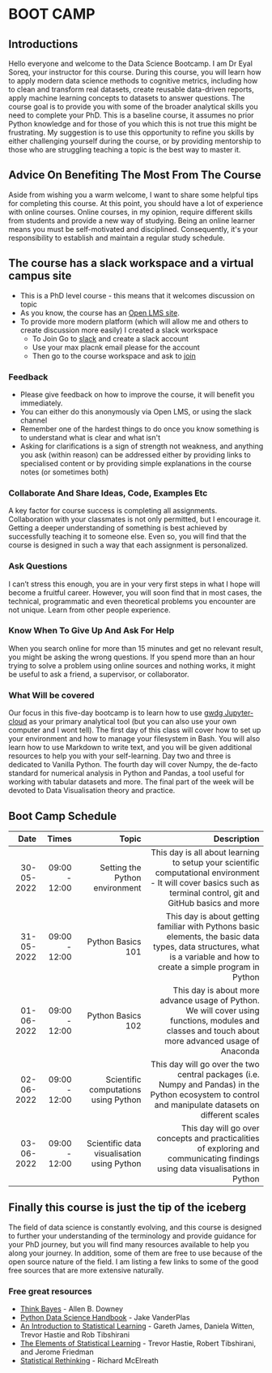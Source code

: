 # BOOT CAMP

## Introductions

Hello everyone and welcome to the Data Science Bootcamp. I am Dr Eyal Soreq, your instructor for this course. During this course, you will learn how to apply modern data science methods to cognitive metrics, including how to clean and transform real datasets, create reusable data-driven reports, apply machine learning concepts to datasets to answer questions. The course goal is to provide you with some of the broader analytical skills you need to complete your PhD. This is a baseline course, it assumes no prior Python knowledge and for those of you which this is not true this might be frustrating. My suggestion is to use this opportunity to refine you skills by either challenging yourself during the course, or by providing mentorship to those who are struggling teaching a topic is the best way to master it. 

## Advice On Benefiting The Most From The Course

Aside from wishing you a warm welcome, I want to share some helpful tips for completing this course. At this point, you should have a lot of experience with online courses. Online courses, in my opinion, require different skills from students and provide a new way of studying. Being an online learner means you must be self-motivated and disciplined. Consequently, it's your responsibility to establish and maintain a regular study schedule.

## The course has a slack workspace and a virtual campus site 

- This is a PhD level course - this means that it welcomes discussion on topic 
- As you know, the course has an [Open LMS site](https://virtualcampus.maxplanckschools.org/course/view.php?id=153#section-1). 
- To provide more modern platform (which will allow me and others to create discussion more easily) I created a slack workspace
  - To Join Go to [slack](https://slack.com/help/articles/212675257-Join-a-Slack-workspace) and create a slack account 
  - Use your max placnk email please for the account 
  - Then go to the course workspace and ask to [join](https://join.slack.com/t/max-planckworkspace/signup)

### Feedback

- Please give feedback on how to improve the course, it will benefit you immediately.
- You can either do this anonymously via Open LMS, or using the slack channel 
- Remember one of the hardest things to do once you know something is to understand what is clear and what isn't 
- Asking for clarifications is a sign of strength not weakness, and anything you ask (within reason) can be addressed either by providing links to specialised content or by providing simple explanations in the course notes (or sometimes both) 


### Collaborate And Share Ideas, Code, Examples Etc

A key factor for course success is completing all assignments. Collaboration with your classmates is not only permitted, but I encourage it. Getting a deeper understanding of something is best achieved by successfully teaching it to someone else. Even so, you will find that the course is designed in such a way that each assignment is personalized.

### Ask Questions

I can’t stress this enough, you are in your very first steps in what I hope will become a fruitful career. However, you will soon find that in most cases, the technical, programmatic and even theoretical problems you encounter are not unique. Learn from other people experience.

### Know When To Give Up And Ask For Help

When you search online for more than 15 minutes and get no relevant result, you might be asking the wrong questions. If you spend more than an hour trying to solve a problem using online sources and nothing works, it might be useful to ask a friend, a supervisor, or collaborator.

### What Will be covered

Our focus in this five-day bootcamp is to learn how to use [gwdg Jupyter-cloud](https://jupyter-cloud.gwdg.de/welcome/) as your primary analytical tool (but you can also use your own computer and I wont tell). The first day of this class will cover how to set up your environment and how to manage your filesystem in Bash. You will also learn how to use Markdown to write text, and you will be given additional resources to help you with your self-learning. Day two and three is dedicated to Vanilla Python. The fourth day will cover Numpy, the de-facto standard for numerical analysis in Python and Pandas, a tool useful for working with tabular datasets and more. The final part of the week will be devoted to Data Visualisation theory and practice.

## Boot Camp Schedule

|Date    | Times    | Topic    | Description   |
|-----------:|----------:|---------:|---------:|
|30-05-2022| 09:00 - 12:00   | Setting the Python environment | This day is all about learning to setup your scientific computational environment - It will cover basics such as terminal control, git and GitHub basics and more   |
|31-05-2022| 09:00 - 12:00   | Python Basics 101 | This day is about getting familiar with Pythons basic elements, the basic data types, data structures, what is a variable and how to create a simple program in Python  |
|01-06-2022| 09:00 - 12:00   | Python Basics 102 | This day is about more advance usage of Python. We will cover using functions, modules and classes and touch about more advanced usage of Anaconda   |
|02-06-2022| 09:00 - 12:00   | Scientific computations using Python | This day will go over the two central packages (i.e. Numpy and Pandas) in the Python ecosystem to control and manipulate datasets on different scales  |
|03-06-2022| 09:00 - 12:00   | Scientific data visualisation using Python | This day will go over concepts and practicalities of exploring and communicating findings using data visualisations in Python  |


## Finally this course is just the tip of the iceberg 
The field of data science is constantly evolving, and this course is designed to further your understanding of the terminology and provide guidance for your PhD journey, but you will find many resources available to help you along your journey. In addition, some of them are free to use because of the open source nature of the field.
I am listing a few links to some of the good free sources that are more extensive naturally.

### Free great resources

- [Think Bayes](http://allendowney.github.io/ThinkBayes2/) - Allen B. Downey
- [Python Data Science Handbook](https://jakevdp.github.io/PythonDataScienceHandbook/) - Jake VanderPlas
- [An Introduction to Statistical Learning](https://www.statlearning.com/) - Gareth James, Daniela Witten, Trevor Hastie and Rob Tibshirani
- [The Elements of Statistical Learning](https://web.stanford.edu/~hastie/ElemStatLearn/) - Trevor Hastie, Robert Tibshirani, and Jerome Friedman
- [Statistical Rethinking](https://xcelab.net/rm/statistical-rethinking/) - Richard McElreath

<!-- ### Paid 

- The Art of Statistics: How to Learn from Data - David Spiegelhalter
- Naked Statistics - Charles Wheelan
- Statistical Rethinking - Richard McElreath
- Introduction to the New Statistics - Geoff Cumming 
- Pattern Recognition and Machine Learning - Christopher M. Bishop
- Hands-on Machine Learning with Scikit-Learn and TensorFlow - Aurélien Géron -->




